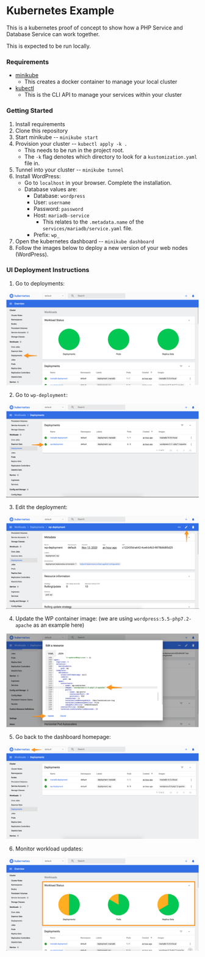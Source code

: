 # Kubernetes Example
This is a kubernetes proof of concept to show how a PHP Service and Database Service can work together.

This is expected to be run locally.

### Requirements
- [minikube](https://minikube.sigs.k8s.io/docs/start/)
    - This creates a docker container to manage your local cluster
- [kubectl](https://kubernetes.io/docs/tasks/tools/install-kubectl/)
    - This is the CLI API to manage your services within your cluster

### Getting Started
1. Install requirements
2. Clone this repository
3. Start minikube -- `minikube start`
4. Provision your cluster -- `kubectl apply -k .`
    - This needs to be run in the project root.
    - The `-k` flag denotes which directory to look for a `kustomization.yaml` file in.
5. Tunnel into your cluster -- `minikube tunnel`
6. Install WordPress:
    - Go to `localhost` in your browser. Complete the installation.
    - Database values are:
        - Database: `wordpress`
        - User: `username`
        - Password: `password`
        - Host: `mariadb-service`
            - This relates to the `.metadata.name` of the `services/mariadb/service.yaml` file.
        - Prefix: `wp_`
7. Open the kubernetes dashboard -- `minikube dashboard`
8. Follow the images below to deploy a new version of your web nodes (WordPress).

### UI Deployment Instructions
1. Go to deployments:

![Go to deployments](https://raw.githubusercontent.com/dambrogia/kubernetes-example/master/assets/go-to-deployments.png)

2. Go to `wp-deployment`:

![Go to WP deployment](https://raw.githubusercontent.com/dambrogia/kubernetes-example/master/assets/go-to-wp-deployment.png)

3. Edit the deployment:

![Edit the deployment](https://raw.githubusercontent.com/dambrogia/kubernetes-example/master/assets/edit-deployment.png)

4. Update the WP container image: (we are using `wordpress:5.5-php7.2-apache` as an example here)

![Update the WP container image](https://raw.githubusercontent.com/dambrogia/kubernetes-example/master/assets/update-wp-image.png)

5. Go back to the dashboard homepage:

![Go back to the dashboard homepage](https://raw.githubusercontent.com/dambrogia/kubernetes-example/master/assets/visit-dashboard-home-page.png)

6. Monitor workload updates:

![Monitor workload updates](https://raw.githubusercontent.com/dambrogia/kubernetes-example/master/assets/monitor-workload.png)
